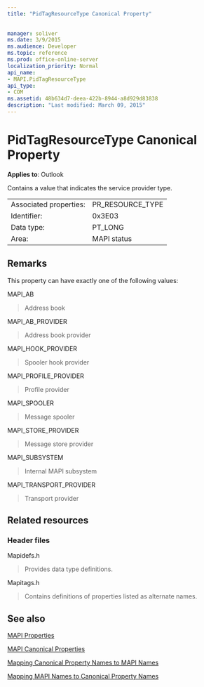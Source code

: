 ```yaml
---
title: "PidTagResourceType Canonical Property"
 
 
manager: soliver
ms.date: 3/9/2015
ms.audience: Developer
ms.topic: reference
ms.prod: office-online-server
localization_priority: Normal
api_name:
- MAPI.PidTagResourceType
api_type:
- COM
ms.assetid: 48b634d7-deea-422b-8944-a8d929d83838
description: "Last modified: March 09, 2015"
---
```


# PidTagResourceType Canonical Property

  
  
**Applies to**: Outlook 
  
Contains a value that indicates the service provider type.
  
|||
|:-----|:-----|
|Associated properties:  <br/> |PR_RESOURCE_TYPE  <br/> |
|Identifier:  <br/> |0x3E03  <br/> |
|Data type:  <br/> |PT_LONG  <br/> |
|Area:  <br/> |MAPI status  <br/> |
   
## Remarks

This property can have exactly one of the following values:
  
MAPI_AB 
  
> Address book
    
MAPI_AB_PROVIDER 
  
> Address book provider
    
MAPI_HOOK_PROVIDER 
  
> Spooler hook provider
    
MAPI_PROFILE_PROVIDER 
  
> Profile provider
    
MAPI_SPOOLER 
  
> Message spooler
    
MAPI_STORE_PROVIDER 
  
> Message store provider
    
MAPI_SUBSYSTEM 
  
> Internal MAPI subsystem
    
MAPI_TRANSPORT_PROVIDER 
  
> Transport provider
    
## Related resources

### Header files

Mapidefs.h
  
> Provides data type definitions.
    
Mapitags.h
  
> Contains definitions of properties listed as alternate names.
    
## See also



[MAPI Properties](mapi-properties.md)
  
[MAPI Canonical Properties](mapi-canonical-properties.md)
  
[Mapping Canonical Property Names to MAPI Names](mapping-canonical-property-names-to-mapi-names.md)
  
[Mapping MAPI Names to Canonical Property Names](mapping-mapi-names-to-canonical-property-names.md)

